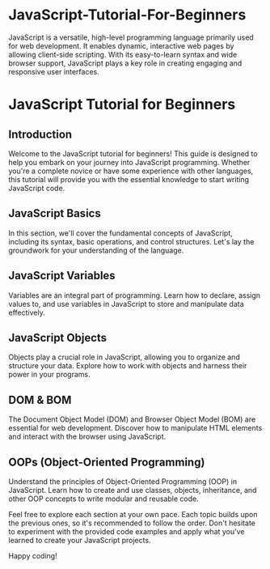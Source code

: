 # JavaScript-Tutorial-For-Beginners
JavaScript is a versatile, high-level programming language primarily used for web development. It enables dynamic, interactive web pages by allowing client-side scripting. With its easy-to-learn syntax and wide browser support, JavaScript plays a key role in creating engaging and responsive user interfaces.

# JavaScript Tutorial for Beginners

## Introduction

Welcome to the JavaScript tutorial for beginners! This guide is designed to help you embark on your journey into JavaScript programming. Whether you're a complete novice or have some experience with other languages, this tutorial will provide you with the essential knowledge to start writing JavaScript code.

## JavaScript Basics

In this section, we'll cover the fundamental concepts of JavaScript, including its syntax, basic operations, and control structures. Let's lay the groundwork for your understanding of the language.

## JavaScript Variables

Variables are an integral part of programming. Learn how to declare, assign values to, and use variables in JavaScript to store and manipulate data effectively.

## JavaScript Objects

Objects play a crucial role in JavaScript, allowing you to organize and structure your data. Explore how to work with objects and harness their power in your programs.

## DOM & BOM

The Document Object Model (DOM) and Browser Object Model (BOM) are essential for web development. Discover how to manipulate HTML elements and interact with the browser using JavaScript.

## OOPs (Object-Oriented Programming)

Understand the principles of Object-Oriented Programming (OOP) in JavaScript. Learn how to create and use classes, objects, inheritance, and other OOP concepts to write modular and reusable code.

Feel free to explore each section at your own pace. Each topic builds upon the previous ones, so it's recommended to follow the order. Don't hesitate to experiment with the provided code examples and apply what you've learned to create your JavaScript projects.

Happy coding!
